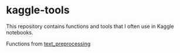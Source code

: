 # kaggle-tools

This repository contains functions and tools that I often use in Kaggle notebooks.

Functions from [text_preprocessing](https://github.com/lilianabs/text_preprocessing/tree/main)
